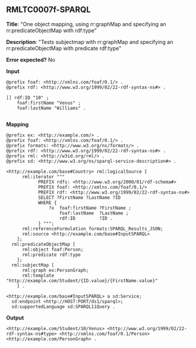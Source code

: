 ## RMLTC0007f-SPARQL

**Title**: "One object mapping, using rr:graphMap and specifying an rr:predicateObjectMap with rdf:type"

**Description**: "Tests subjectmap with rr:graphMap and specifying an rr:predicateObjectMap with predicate rdf:type"

**Error expected?** No

**Input**
```
@prefix foaf: <http://xmlns.com/foaf/0.1/> .
@prefix rdf: <http://www.w3.org/1999/02/22-rdf-syntax-ns#> .

[] rdf:ID "10" ;
    foaf:firstName "Venus" ;
    foaf:lastName "Williams" .


```

**Mapping**
```
@prefix ex: <http://example.com/> .
@prefix foaf: <http://xmlns.com/foaf/0.1/> .
@prefix formats: <http://www.w3.org/ns/formats/> .
@prefix rdf: <http://www.w3.org/1999/02/22-rdf-syntax-ns#> .
@prefix rml: <http://w3id.org/rml/> .
@prefix sd: <http://www.w3.org/ns/sparql-service-description#> .

<http://example.com/base#Country> rml:logicalSource [
      rml:iterator """
            PREFIX rdfs: <http://www.w3.org/2000/01/rdf-schema#>
            PREFIX foaf: <http://xmlns.com/foaf/0.1/>
            PREFIX rdf: <http://www.w3.org/1999/02/22-rdf-syntax-ns#>
            SELECT ?FirstName ?LastName ?ID
            WHERE {
                ?x  foaf:firstName ?FirstName ;
                    foaf:lastName  ?LastName ;
                    rdf:ID         ?ID .
            } """;
      rml:referenceFormulation formats:SPARQL_Results_JSON;
      rml:source <http://example.com/base#InputSPARQL>
    ];
  rml:predicateObjectMap [
      rml:object foaf:Person;
      rml:predicate rdf:type
    ];
  rml:subjectMap [
      rml:graph ex:PersonGraph;
      rml:template "http://example.com/Student/{ID.value}/{FirstName.value}"
    ] .

<http://example.com/base#InputSPARQL> a sd:Service;
  sd:endpoint <http://HOST:PORT/ds1/sparql>;
  sd:supportedLanguage sd:SPARQL11Query .

```

**Output**
```
<http://example.com/Student/10/Venus> <http://www.w3.org/1999/02/22-rdf-syntax-ns#type> <http://xmlns.com/foaf/0.1/Person> <http://example.com/PersonGraph> .


```

